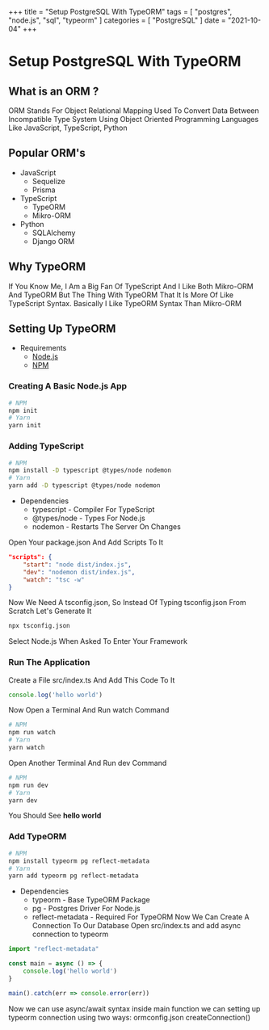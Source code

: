 +++
title = "Setup PostgreSQL With TypeORM"
tags = [
  "postgres",
  "node.js",
  "sql",
  "typeorm"
]
categories = [
  "PostgreSQL"
]
date = "2021-10-04"
+++

# Setup PostgreSQL With TypeORM
## What is an ORM ?
ORM Stands For Object Relational Mapping Used To Convert Data Between Incompatible Type System Using Object Oriented Programming Languages Like JavaScript, TypeScript, Python
## Popular ORM's
* JavaScript
    - Sequelize
    - Prisma
* TypeScript
    - TypeORM
    - Mikro-ORM
* Python
    - SQLAlchemy
    - Django ORM

## Why TypeORM
If You Know Me, I Am a Big Fan Of TypeScript And I Like Both Mikro-ORM And TypeORM But The Thing With TypeORM That It Is More Of Like TypeScript Syntax. Basically I Like TypeORM Syntax Than Mikro-ORM

## Setting Up TypeORM
* Requirements
    - [Node.js](https://nodejs.org)
    - [NPM](https://npmjs.com)

### Creating A Basic Node.js App
```bash
# NPM
npm init
# Yarn
yarn init
```
### Adding TypeScript
```bash
# NPM
npm install -D typescript @types/node nodemon
# Yarn
yarn add -D typescript @types/node nodemon
```
* Dependencies
    - typescript - Compiler For TypeScript
    - @types/node - Types For Node.js
    - nodemon - Restarts The Server On Changes
    
Open Your package.json And Add Scripts To It
```json
"scripts": {
    "start": "node dist/index.js",
    "dev": "nodemon dist/index.js",
    "watch": "tsc -w"
}
```
Now We Need A tsconfig.json, So Instead Of Typing tsconfig.json From Scratch Let's Generate It
```bash
npx tsconfig.json
```
Select Node.js When Asked To Enter Your Framework

### Run The Application
Create a File src/index.ts And Add This Code To It
```ts
console.log('hello world')
```
Now Open a Terminal And Run watch Command
```bash
# NPM
npm run watch
# Yarn
yarn watch
```
Open Another Terminal And Run dev Command
```bash
# NPM
npm run dev
# Yarn
yarn dev
```
You Should See **hello world**
### Add TypeORM 
```bash
# NPM
npm install typeorm pg reflect-metadata
# Yarn
yarn add typeorm pg reflect-metadata
```
* Dependencies
    - typeorm - Base TypeORM Package
    - pg - Postgres Driver For Node.js
    - reflect-metadata - Required For TypeORM
Now We Can Create A Connection To Our Database
Open src/index.ts and add async connection to typeorm
```ts
import "reflect-metadata"

const main = async () => {
    console.log('hello world')
}

main().catch(err => console.error(err))
```
Now we can use async/await syntax inside main function
we can setting up typeorm connection using two ways:
ormconfig.json
createConnection()
